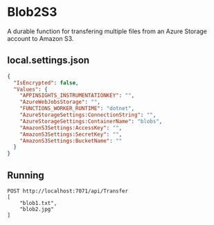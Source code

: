 # Blob2S3

A durable function for transfering multiple files from an Azure Storage account to Amazon S3.

## local.settings.json

``` json
{
  "IsEncrypted": false,
  "Values": {
    "APPINSIGHTS_INSTRUMENTATIONKEY": "",
    "AzureWebJobsStorage": "",
    "FUNCTIONS_WORKER_RUNTIME": "dotnet",
    "AzureStorageSettings:ConnectionString": "",
    "AzureStorageSettings:ContainerName": "blobs",
    "AmazonS3Settings:AccessKey": "",
    "AmazonS3Settings:SecretKey": "",
    "AmazonS3Settings:BucketName": ""
  }
}
```

## Running

```
POST http://localhost:7071/api/Transfer
[
    "blob1.txt",
    "blob2.jpg"
]
```
